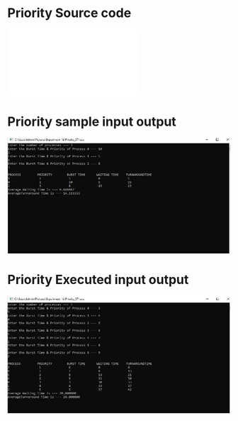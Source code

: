 # Priority Source code
![program file](Priority_571.c)

# Priority sample input output
![sample output](Priority_IO_571.JPG)

# Priority Executed input output
![tested output](Priority_EO_571.JPG)
